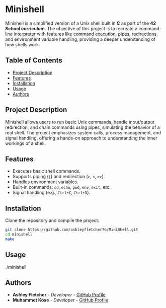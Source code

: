 # Minishell

Minishell is a simplified version of a Unix shell built in **C** as part of the **42 School curriculum**. The objective of this project is to recreate a command-line interpreter with features like command execution, pipes, redirections, and environment variable handling, providing a deeper understanding of how shells work.

## Table of Contents
- [Project Description](#project-description)
- [Features](#features)
- [Installation](#installation)
- [Usage](#usage)
- [Authors](#authors)

## Project Description

Minishell allows users to run basic Unix commands, handle input/output redirection, and chain commands using pipes, simulating the behavior of a real shell. The project emphasizes system calls, process management, and signal handling, offering a hands-on approach to understanding the inner workings of a shell.

## Features

- Executes basic shell commands.
- Supports piping (`|`) and redirection (`>`, `<`, `>>`).
- Handles environment variables.
- Built-in commands: `cd`, `echo`, `pwd`, `env`, `exit`, etc.
- Signal handling (e.g., `Ctrl+C`, `Ctrl+D`).

## Installation

Clone the repository and compile the project:

```bash
git clone https://github.com/ashleyfletcher76/MiniShell.git
cd minishell
make
```

## Usage
./minishell

## Authors

- **Ashley Fletcher** - *Developer* - [GitHub Profile](https://github.com/ashleyfletcher76)
- **Muhammet Köse** - *Developer* - [GitHub Profile](https://github.com/masummmm54)
